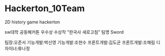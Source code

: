 # Hackerton_10Team
2D history game hackerton

sw대학 공동해커톤 우수상 수상작 "한국사 새로고침"
팀명 Sword

팀장:오준서
기능개발:박신영
기능개발:조현수
프론트개발:김도균
프론트개발:조해림
디자이너:류나정